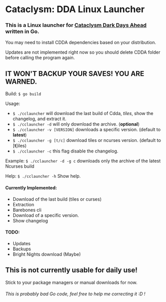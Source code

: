 # Cataclysm: DDA Linux Launcher

### This is a Linux launcher for [Cataclysm Dark Days Ahead](https://github.com/CleverRaven/Cataclysm-DDA) written in Go. 

You may need to install CDDA dependencies based on your distribution.

Updates are not implemented right now so you should delete CDDA folder before calling the program again.

## IT WON'T BACKUP YOUR SAVES! YOU ARE WARNED.

Build: `$ go build`

Usage: 
- `$ ./cclauncher` will download the last build of Cdda, *tiles*, show the changelog, and extract it.
- `$ ./cclauncher -d` will only download the archive. (**optional**)
- `$ ./cclauncher -v [VERSION]` downloads a specific version. (default to **latest**)
- `$ ./cclauncher -g [t/c]` download tiles or ncurses version. (default to [**t**]iles)
- `$ ./cclauncher -c` this flag disable the changelog.

Example: `$ ./cclauncher -d -g c` downloads only the archive of the latest Ncurses build


Help: `$ ./cclauncher -h` Show help.








#### Currently Implemented: 
- Download of the last build (tiles or curses)
- Extraction
- Barebones cli
- Download of a specific version.
- Show changelog
#### TODO:

- Updates
- Backups
- Bright Nights download (Maybe)


## This is not currently usable for daily use!
Stick to your package managers or manual downloads for now.

###### This is probably bad Go code, feel free to help me correcting it :D !